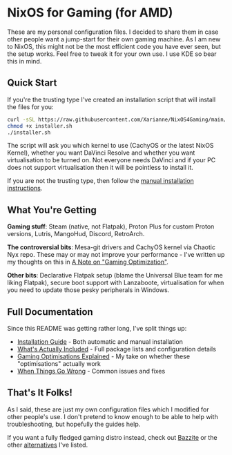 # NixOS for Gaming (for AMD)

These are my personal configuration files. I decided to share them in case other people want a jump-start for their own gaming machine. As I am new to NixOS, this might not be the most efficient code you have ever seen, but the setup works. Feel free to tweak it for your own use. I use KDE so bear this in mind.

## Quick Start

If you're the trusting type I've created an installation script that will install the files for you:

```bash
curl -sSL https://raw.githubusercontent.com/Xarianne/NixOS4Gaming/main/nixos4gaming-installer-amd.sh -o installer.sh
chmod +x installer.sh 
./installer.sh
```

The script will ask you which kernel to use (CachyOS or the latest NixOS Kernel), whether you want DaVinci Resolve and whether you want virtualisation to be turned on. Not everyone needs DaVinci and if your PC does not support virtualisation then it will be pointless to install it.

If you are not the trusting type, then follow the [manual installation instructions](docs/installation.md).

## What You're Getting

**Gaming stuff**: Steam (native, not Flatpak), Proton Plus for custom Proton versions, Lutris, MangoHud, Discord, RetroArch.

**The controversial bits**: Mesa-git drivers and CachyOS kernel via Chaotic Nyx repo. These may or may not improve your performance - I've written up my thoughts on this in [A Note on "Gaming Optimization"](docs/gaming-optimisations.md).

**Other bits**: Declarative Flatpak setup (blame the Universal Blue team for me liking Flatpak), secure boot support with Lanzaboote, virtualisation for when you need to update those pesky peripherals in Windows.

## Full Documentation

Since this README was getting rather long, I've split things up:

- [Installation Guide](docs/installation.md) - Both automatic and manual installation
- [What's Actually Included](docs/configuration.md) - Full package lists and configuration details  
- [Gaming Optimisations Explained](docs/gaming-optimisations.md) - My take on whether these "optimisations" actually work
- [When Things Go Wrong](docs/troubleshooting.md) - Common issues and fixes

## That's It Folks!

As I said, these are just my own configuration files which I modified for other people's use. I don't pretend to know enough to be able to help with troubleshooting, but hopefully the guides help.

If you want a fully fledged gaming distro instead, check out [Bazzite](https://bazzite.gg) or the other [alternatives](docs/alternatives.md) I've listed.

